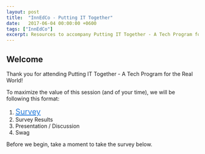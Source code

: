 ```yaml
---
layout: post
title:  "InnEdCo - Putting IT Together"
date:   2017-06-04 00:00:00 +0600
tags: ["InnEdCo"]
excerpt: Resources to accompany Putting IT Together - A Tech Program for the Real World
---
```

<h2>Welcome</h2>
<p>Thank you for attending Putting IT Together - A Tech Program for the Real World!</p>
<p>To maximize the value of this session (and of your time), we will be following this format:</p>
<ol>
   <li><a class="typeform-share link" href="https://james834.typeform.com/to/w4gR7t" data-mode="drawer_right" style="color:#267DDD;text-decoration:underline;font-size:20px;" target="_blank">Survey </a> <script> (function() { var qs,js,q,s,d=document, gi=d.getElementById, ce=d.createElement, gt=d.getElementsByTagName, id="typef_orm_share", b="https://embed.typeform.com/"; if(!gi.call(d,id)){ js=ce.call(d,"script"); js.id=id; js.src=b+"embed.js"; q=gt.call(d,"script")[0]; q.parentNode.insertBefore(js,q) } })() </script>
</li>
   <li>Survey Results</li>
   <li>Presentation / Discussion</li>
   <li>Swag</li>
</ol>
<p>Before we begin, take a moment to take the survey below.</p>